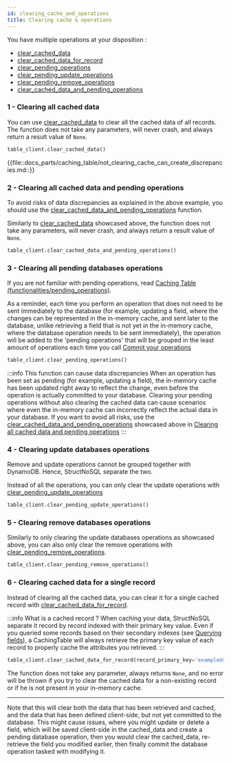 ```yaml
---
id: clearing_cache_and_operations
title: Clearing cache & operations
---
```


You have multiple operations at your disposition :
- [clear_cached_data](../api/clear_cached_data)
- [clear_cached_data_for_record](../api/clear_cached_data_for_record)
- [clear_pending_operations](../api/clear_pending_operations)
- [clear_pending_update_operations](../api/clear_pending_update_operations)
- [clear_pending_remove_operations](../api/clear_pending_remove_operations)
- [clear_cached_data_and_pending_operations](../api/clear_cached_data_and_pending_operations)


### 1 - Clearing all cached data
You can use [clear_cached_data](../api/clear_cached_data) to clear all the cached data of all records.
The function does not take any parameters, will never crash, and always return a result value of ```None```.

```python
table_client.clear_cached_data()
```

{{file::docs_parts/caching_table/not_clearing_cache_can_create_discrepancies.md::}}

### 2 - Clearing all cached data and pending operations
To avoid risks of data discrepancies as explained in the above example, you should use the
[clear_cached_data_and_pending_operations](../api/clear_cached_data_and_pending_operations) function.

Similarly to [clear_cached_data](../api/clear_cached_data) showcased above, the function does not take any parameters,
will never crash, and always return a result value of ```None```.

```python
table_client.clear_cached_data_and_pending_operations()
```

### 3 - Clearing all pending databases operations

If you are not familiar with pending operations, read [Caching Table (functionalities/pending_operations)](../caching_table/).

As a reminder, each time you perform an operation that does not need to be sent immediately to the database (for example,
updating a field, where the changes can be represented in the in-memory cache, and sent later to the database, unlike
retrieving a field that is not yet in the in-memory cache, where the database operation needs to be sent immediately),
the operation will be added to the 'pending operations' that will be grouped in the least amount of operations each time
you call [Commit your operations](../caching_table/committing_operations.md)

```python
table_client.clear_pending_operations()
```

:::info This function can cause data discrepancies
When an operation has been set as pending (for example, updating a field), the in-memory cache has been updated right
away to reflect the change, even before the operation is actually committed to your database. Clearing your pending
operations without also clearing the cached data can cause scenarios where even the in-memory cache can incorrectly reflect
the actual data in your database. If you want to avoid all risks, use the 
[clear_cached_data_and_pending_operations](../api/clear_cached_data_and_pending_operations) showcased above in 
[Clearing all cached data and pending operations](../caching_table/clearing_cache_and_operations#2---clearing-all-cached-data-and-pending-operations)
:::

### 4 - Clearing update databases operations

Remove and update operations cannot be grouped together with DynamoDB. Hence, StructNoSQL separate the two.

Instead of all the operations, you can only clear the update operations with 
[clear_pending_update_operations](../api/clear_pending_update_operations)

```python
table_client.clear_pending_update_operations()
```

### 5 - Clearing remove databases operations

Similarly to only clearing the update databases operations as showcased above, you can also only clear the remove 
operations with [clear_pending_remove_operations](../api/clear_pending_remove_operations).

```python
table_client.clear_pending_remove_operations()
```

### 6 - Clearing cached data for a single record

Instead of clearing all the cached data, you can clear it for a single cached record with 
[clear_cached_data_for_record](../api/clear_cached_data_for_record).

:::info What is a cached record ?
When caching your data, StructNoSQL separate it record by record indexed with their primary key value.
Even if you queried some records based on their secondary indexes (see [Querying fields](../basics/querying_fields)), 
a CachingTable will always retrieve the primary key value of each record to properly cache the attributes you retrieved.
:::

```python
table_client.clear_cached_data_for_record(record_primary_key='exampleUserId')
```

The function does not take any parameter, always returns ```None```, and no error will be thrown if you try to clear the
cached data for a non-existing record or if he is not present in your in-memory cache.

---

Note that this will clear both the data that has been retrieved and cached, and the data that has been defined
client-side, but not yet committed to the database. This might cause issues, where you might update or delete a field, 
which will be saved client-side in the cached_data and create a pending database operation, then you would clear the
cached_data, re-retrieve the field you modified earlier, then finally commit the database operation tasked with 
modifying it. 
